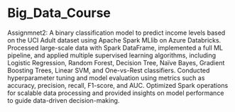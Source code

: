 # Big_Data_Course

Assignmnet2:
A binary classification model to predict income levels based on the UCI Adult dataset using Apache Spark MLlib on Azure Databricks. Processed large-scale data with Spark DataFrame, implemented a full ML pipeline, and applied multiple supervised learning algorithms, including Logistic Regression, Random Forest, Decision Tree, Naïve Bayes, Gradient Boosting Trees, Linear SVM, and One-vs-Rest classifiers. Conducted hyperparameter tuning and model evaluation using metrics such as accuracy, precision, recall, F1-score, and AUC. Optimized Spark operations for scalable data processing and provided insights on model performance to guide data-driven decision-making.
